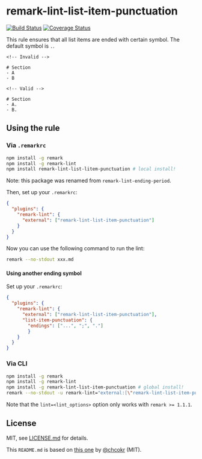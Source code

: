 # remark-lint-list-item-punctuation

[![Build Status](https://travis-ci.org/wemake-services/remark-lint-list-litem-punctuation.svg?branch=master)](https://travis-ci.org/wemake-services/remark-lint-list-litem-punctuation) [![Coverage Status](https://coveralls.io/repos/github/wemake-services/remark-lint-list-litem-punctuation/badge.svg?branch=master)](https://coveralls.io/github/wemake-services/remark-lint-list-litem-punctuation?branch=master)

This rule ensures that all list items are ended with certain symbol. The default symbol is `.`.

```Text
<!-- Invalid -->

# Section
- A
- B

<!-- Valid -->

# Section
- A.
- B.
```

## Using the rule

### Via `.remarkrc`

```bash
npm install -g remark
npm install -g remark-lint
npm install remark-lint-list-litem-punctuation # local install!
```

Note: this package was renamed from `remark-lint-ending-period`.

Then, set up your `.remarkrc`:

```JSON
{
  "plugins": {
    "remark-lint": {
      "external": ["remark-lint-list-item-punctuation"]
    }
  }
}
```

Now you can use the following command to run the lint:

```bash
remark --no-stdout xxx.md
```

#### Using another ending symbol

Set up your `.remarkrc`:

```JSON
{
  "plugins": {
    "remark-lint": {
      "external": ["remark-lint-list-item-punctuation"],
      "list-item-punctuation": {
        "endings": ["...", ";", "."]
        }
    }
  }
}
```

### Via CLI

```bash
npm install -g remark
npm install -g remark-lint
npm install -g remark-lint-list-item-punctuation # global install!
remark --no-stdout -u remark-lint="external:[\"remark-lint-list-item-punctuation\"]" xxx.md
```

Note that the `lint=<lint_options>` option only works with `remark >= 1.1.1`.

## License

MIT, see [LICENSE.md](LICENCE.md) for details.

This `README.md` is based on [this one](https://github.com/chcokr/mdast-lint-sentence-newline/blob/250b106c9e19b387270099cf16f17a84643f8944/README.md) by [@chcokr](https://github.com/chcokr) (MIT).
